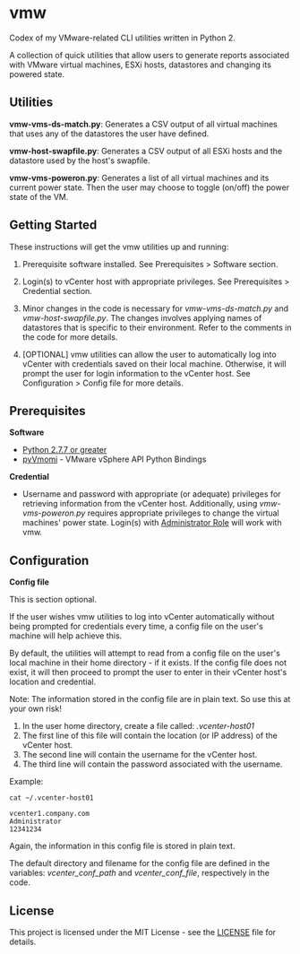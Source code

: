# vmw
Codex of my VMware-related CLI utilities written in Python 2.

A collection of quick utilities that allow users to generate reports associated with VMware virtual machines, ESXi hosts, datastores and changing its powered state.


## Utilities

**vmw-vms-ds-match.py**: Generates a CSV output of all virtual machines that uses any of the datastores the user have defined.

**vmw-host-swapfile.py**: Generates a CSV output of all ESXi hosts and the datastore used by the host's swapfile.

**vmw-vms-poweron.py**:  Generates a list of all virtual machines and its current power state.  Then the user may choose to toggle (on/off) the power state of the VM.



## Getting Started

These instructions will get the vmw utilities up and running:

1.  Prerequisite software installed.  See Prerequisites > Software section.

2.  Login(s) to vCenter host with appropriate privileges.  See Prerequisites > Credential section. 

3.  Minor changes in the code is necessary for *vmw-vms-ds-match.py* and *vmw-host-swapfile.py*.  The changes involves applying names of datastores that is specific to their environment.  Refer to the comments in the code for more details.

4.  [OPTIONAL] vmw utilities can allow the user to automatically log into vCenter with credentials saved on their local machine.  Otherwise, it will prompt the user for login information to the vCenter host.  See Configuration > Config file for more details.



## Prerequisites

**Software**

* [Python 2.7.7 or greater](https://www.python.org/)
* [pyVmomi](https://github.com/vmware/pyvmomi) - VMware vSphere API Python Bindings


**Credential**

* Username and password with appropriate (or adequate) privileges for retrieving information from the vCenter host.  Additionally, using *vmw-vms-poweron.py* requires appropriate privileges to change the virtual machines' power state.  Login(s) with [Administrator Role](https://docs.vmware.com/en/VMware-vSphere/6.7/com.vmware.vsphere.security.doc/GUID-93B962A7-93FA-4E96-B68F-AE66D3D6C663.html) will work with vmw.



## Configuration

**Config file**

This is section optional.

If the user wishes vmw utilities to log into vCenter automatically without being prompted for credentials every time, a config file on the user's machine will help achieve this.

By default, the utilities will attempt to read from a config file on the user's local machine in their home directory - if it exists.  If the config file does not exist, it will then proceed to prompt the user to enter in their vCenter host's location and credential.

Note: The information stored in the config file are in plain text.  So use this at your own risk!


1.  In the user home directory, create a file called: *.vcenter-host01*
2.  The first line of this file will contain the location (or IP address) of the vCenter host.
3.  The second line will contain the username for the vCenter host.
4.  The third line will contain the password associated with the username.

Example:

```
cat ~/.vcenter-host01

vcenter1.company.com
Administrator
12341234
```

Again, the information in this config file is stored in plain text.

The default directory and filename for the config file are defined in the variables: *vcenter_conf_path* and *vcenter_conf_file*, respectively in the code.



## License

This project is licensed under the MIT License - see the [LICENSE](LICENSE) file for details.
